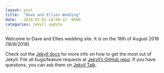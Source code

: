 ```yaml
---
layout: post
title:  "Dave and Ellies Wedding"
date:   2018-02-01 14:08:12 -0600
categories: jekyll update
---
```

Welcome to Dave and Ellies wedding site. It is on the 18th of August 2018 (18/8/2018)


Check out the [Jekyll docs][jekyll-docs] for more info on how to get the most out of Jekyll. File all bugs/feature requests at [Jekyll’s GitHub repo][jekyll-gh]. If you have questions, you can ask them on [Jekyll Talk][jekyll-talk].

[jekyll-docs]: https://jekyllrb.com/docs/home
[jekyll-gh]:   https://github.com/jekyll/jekyll
[jekyll-talk]: https://talk.jekyllrb.com/
